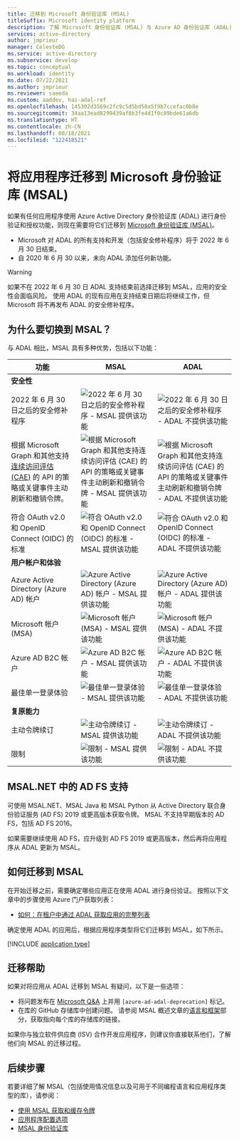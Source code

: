 ```yaml
---
title: 迁移到 Microsoft 身份验证库 (MSAL)
titleSuffix: Microsoft identity platform
description: 了解 Microsoft 身份验证库 (MSAL) 与 Azure AD 身份验证库 (ADAL) 之间的差异，以及如何迁移到 MSAL。
services: active-directory
author: jmprieur
manager: CelesteDG
ms.service: active-directory
ms.subservice: develop
ms.topic: conceptual
ms.workload: identity
ms.date: 07/22/2021
ms.author: jmprieur
ms.reviewer: saeeda
ms.custom: aaddev, has-adal-ref
ms.openlocfilehash: 145302d3569c2fc9c5d5bd58a5f9b7ccefac0b8e
ms.sourcegitcommit: 34aa13ead8299439af8b3fe4d1f0c89bde61a6db
ms.translationtype: HT
ms.contentlocale: zh-CN
ms.lasthandoff: 08/18/2021
ms.locfileid: "122418521"
---
```

# <a name="migrate-applications-to-the-microsoft-authentication-library-msal"></a>将应用程序迁移到 Microsoft 身份验证库 (MSAL)

如果有任何应用程序使用 Azure Active Directory 身份验证库 (ADAL) 进行身份验证和授权功能，则现在需要将它们迁移到 [Microsoft 身份验证库 (MSAL)](msal-overview.md#languages-and-frameworks)。

- Microsoft 对 ADAL 的所有支持和开发（包括安全修补程序）将于 2022 年 6 月 30 日结束。
- 自 2020 年 6 月 30 以来，未向 ADAL 添加任何新功能。

> [!WARNING]
> 如果不在 2022 年 6 月 30 日 ADAL 支持结束前选择迁移到 MSAL，应用的安全性会面临风险。 使用 ADAL 的现有应用在支持结束日期后将继续工作，但 Microsoft 将不再发布 ADAL 的安全修补程序。

## <a name="why-switch-to-msal"></a>为什么要切换到 MSAL？

与 ADAL 相比，MSAL 具有多种优势，包括以下功能： 

|功能|MSAL|ADAL|
|---------|---------|---------|
|**安全性**|||
|2022 年 6 月 30 日之后的安全修补程序|![2022 年 6 月 30 日之后的安全修补程序 - MSAL 提供该功能][y]|![2022 年 6 月 30 日之后的安全修补程序 - ADAL 不提供该功能][n]|
| 根据 Microsoft Graph 和其他支持[连续访问评估 (CAE)](app-resilience-continuous-access-evaluation.md) 的 API 的策略或关键事件主动刷新和撤销令牌。|![根据 Microsoft Graph 和其他支持连续访问评估 (CAE) 的 API 的策略或关键事件主动刷新和撤销令牌 - MSAL 提供该功能][y]|![根据 Microsoft Graph 和其他支持连续访问评估 (CAE) 的 API 的策略或关键事件主动刷新和撤销令牌 - ADAL 不提供该功能][n]|
| 符合 OAuth v2.0 和 OpenID Connect (OIDC) 的标准 |![符合 OAuth v2.0 和 OpenID Connect (OIDC) 的标准 - MSAL 提供该功能][y]|![符合 OAuth v2.0 和 OpenID Connect (OIDC) 的标准 - ADAL 不提供该功能][n]|
|**用户帐户和体验**|||
|Azure Active Directory (Azure AD) 帐户|![Azure Active Directory (Azure AD) 帐户 - MSAL 提供该功能][y]|![Azure Active Directory (Azure AD) 帐户 - ADAL 提供该功能][y]|
| Microsoft 帐户 (MSA) |![Microsoft 帐户 (MSA) - MSAL 提供该功能][y]|![Microsoft 帐户 (MSA) - ADAL 不提供该功能][n]|
| Azure AD B2C 帐户 |![Azure AD B2C 帐户 - MSAL 提供该功能][y]|![Azure AD B2C 帐户 - ADAL 不提供该功能][n]|
| 最佳单一登录体验 |![最佳单一登录体验 - MSAL 提供该功能][y]|![最佳单一登录体验 - ADAL 不提供该功能][n]|
|**复原能力**|||
| 主动令牌续订 |![主动令牌续订 - MSAL 提供该功能][y]|![主动令牌续订 - ADAL 不提供该功能][n]|
| 限制 |![限制 - MSAL 提供该功能][y]|![限制 - ADAL 不提供该功能][n]|

## <a name="ad-fs-support-in-msalnet"></a>MSAL.NET 中的 AD FS 支持

可使用 MSAL.NET、MSAL Java 和 MSAL Python 从 Active Directory 联合身份验证服务 (AD FS) 2019 或更高版本获取令牌。 MSAL 不支持早期版本的 AD FS，包括 AD FS 2016。

如果需要继续使用 AD FS，应升级到 AD FS 2019 或更高版本，然后再将应用程序从 ADAL 更新为 MSAL。

## <a name="how-to-migrate-to-msal"></a>如何迁移到 MSAL

在开始迁移之前，需要确定哪些应用正在使用 ADAL 进行身份验证。 按照以下文章中的步骤使用 Azure 门户获取列表：
- [如何：在租户中通过 ADAL 获取应用的完整列表](howto-get-list-of-all-active-directory-auth-library-apps.md)

确定使用 ADAL 的应用后，根据应用程序类型将它们迁移到 MSAL，如下所示。

[!INCLUDE [application type](includes/adal-msal-migration.md)]

## <a name="migration-help"></a>迁移帮助

如果对将应用从 ADAL 迁移到 MSAL 有疑问，以下是一些选项：

- 将问题发布在 [Microsoft Q&A](/answers/topics/azure-ad-adal-deprecation.html) 上并用 `[azure-ad-adal-deprecation]` 标记。
- 在库的 GitHub 存储库中创建问题。 请参阅 MSAL 概述文章的[语言和框架](msal-overview.md#languages-and-frameworks)部分，获取指向每个库的存储库的链接。

如果你与独立软件供应商 (ISV) 合作开发应用程序，则建议你直接联系他们，了解他们向 MSAL 的迁移过程。

## <a name="next-steps"></a>后续步骤

若要详细了解 MSAL（包括使用情况信息以及可用于不同编程语言和应用程序类型的库），请参阅：

- [使用 MSAL 获取和缓存令牌](msal-acquire-cache-tokens.md)
- [应用程序配置选项](msal-client-application-configuration.md)
- [MSAL 身份验证库](reference-v2-libraries.md)

<!--
 ![X indicating no.][n] | ![Green check mark.][y] | ![Green check mark.][y] | -- |
-->
[y]: media/common/yes.png
[n]: media/common/no.png